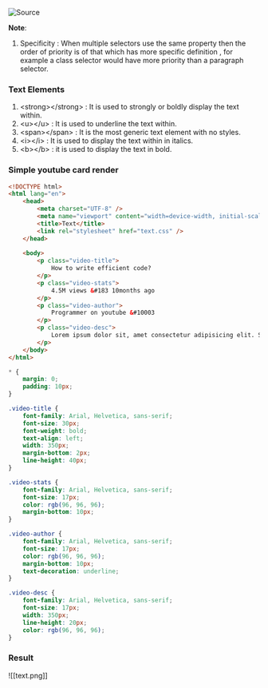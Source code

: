 ![Source](https://youtu.be/G3e-cpL7ofc?t=4670)

**Note**:
1. Specificity : When multiple selectors use the same property then the order of priority is of that which has more specific definition , for example a class selector would have more priority than a paragraph selector.

### Text Elements
1. \<strong>\</strong> : It is used to strongly or boldly display the text within.
2. \<u>\</u> : It is used to underline the text within.
3. \<span>\</span> : It is the most generic text element with no styles.
4. \<i>\</i> : It is used to display the text within in italics.
5. \<b>\</b> : it is used to display the text in bold.

### Simple youtube card render
```html
<!DOCTYPE html>
<html lang="en">
	<head>
		<meta charset="UTF-8" />
		<meta name="viewport" content="width=device-width, initial-scale=1.0" />
		<title>Text</title>
		<link rel="stylesheet" href="text.css" />
	</head>
	
	<body>
		<p class="video-title">
			How to write efficient code?
		</p>
		<p class="video-stats">
			4.5M views &#183 10months ago
		</p>
		<p class="video-author">
			Programmer on youtube &#10003
		</p>
		<p class="video-desc">
			Lorem ipsum dolor sit, amet consectetur adipisicing elit. Sapiente       accusamus consectetur incidunt beatae dolorum totam dignissimos est                obcaecati, voluptates adipisci nesciunt, quas doloribus nobis?
		</p>
	</body>
</html>
```

```css
* {
	margin: 0;
	padding: 10px;
}

.video-title {
	font-family: Arial, Helvetica, sans-serif;
	font-size: 30px;
	font-weight: bold;
	text-align: left;
	width: 350px;
	margin-bottom: 2px;
	line-height: 40px;
}

.video-stats {
	font-family: Arial, Helvetica, sans-serif;
	font-size: 17px;
	color: rgb(96, 96, 96);
	margin-bottom: 10px;
}

.video-author {
	font-family: Arial, Helvetica, sans-serif;
	font-size: 17px;
	color: rgb(96, 96, 96);
	margin-bottom: 10px;
	text-decoration: underline;
}

.video-desc {
	font-family: Arial, Helvetica, sans-serif;
	font-size: 17px;
	width: 350px;
	line-height: 20px;
	color: rgb(96, 96, 96);
}
```

### Result
![[text.png]]
